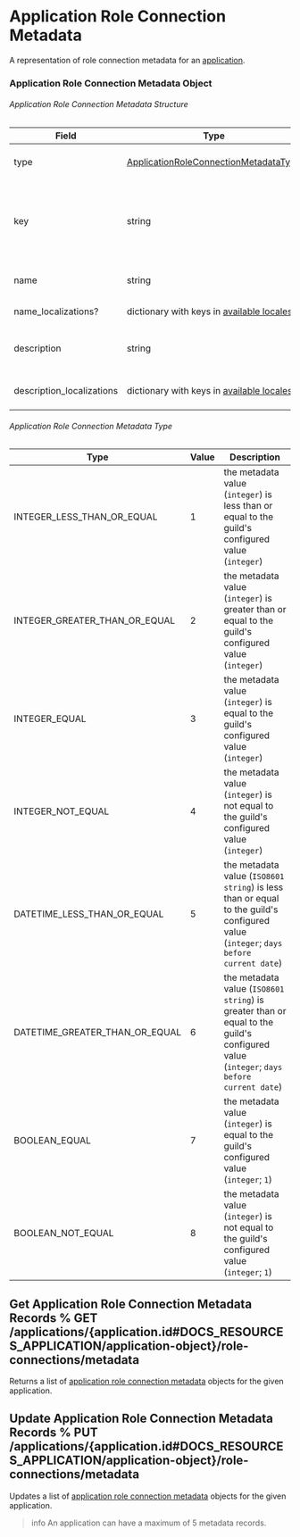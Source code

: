 # Application Role Connection Metadata

A representation of role connection metadata for an [application](#DOCS_RESOURCES_APPLICATION/).

### Application Role Connection Metadata Object

###### Application Role Connection Metadata Structure

| Field                     | Type                                                                                                                                                                       | Description                                                                     |
| ------------------------- | -------------------------------------------------------------------------------------------------------------------------------------------------------------------------- | ------------------------------------------------------------------------------- |
| type                      | [ApplicationRoleConnectionMetadataType](#DOCS_RESOURCES_APPLICATION_ROLE_CONNECTION_METADATA/application-role-connection-object-application-role-connection-metadata-type) | type of metadata value                                                          |
| key                       | string                                                                                                                                                                     | dictionary key for the metadata field (must be `a-z`, `0-9`, or `_` characters) |
| name                      | string                                                                                                                                                                     | name of the metadata field                                                      |
| name_localizations?       | dictionary with keys in [available locales](#DOCS_REFERENCE/locales)                                                                                                       | translations of the name                                                        |
| description               | string                                                                                                                                                                     | description of the metadata field                                               |
| description_localizations | dictionary with keys in [available locales](#DOCS_REFERENCE/locales)                                                                                                       | translations of the description                                                 |

###### Application Role Connection Metadata Type

| Type                           | Value | Description                                                                                                                            |
| ------------------------------ | ----- | -------------------------------------------------------------------------------------------------------------------------------------- |
| INTEGER_LESS_THAN_OR_EQUAL     | 1     | the metadata value (`integer`) is less than or equal to the guild's configured value (`integer`)                                       |
| INTEGER_GREATER_THAN_OR_EQUAL  | 2     | the metadata value (`integer`) is greater than or equal to the guild's configured value (`integer`)                                    |
| INTEGER_EQUAL                  | 3     | the metadata value (`integer`) is equal to the guild's configured value (`integer`)                                                    |
| INTEGER_NOT_EQUAL              | 4     | the metadata value (`integer`) is not equal to the guild's configured value (`integer`)                                                |
| DATETIME_LESS_THAN_OR_EQUAL    | 5     | the metadata value (`ISO8601 string`) is less than or equal to the guild's configured value (`integer`; `days before current date`)    |
| DATETIME_GREATER_THAN_OR_EQUAL | 6     | the metadata value (`ISO8601 string`) is greater than or equal to the guild's configured value (`integer`; `days before current date`) |
| BOOLEAN_EQUAL                  | 7     | the metadata value (`integer`) is equal to the guild's configured value (`integer`; `1`)                                               |
| BOOLEAN_NOT_EQUAL              | 8     | the metadata value (`integer`) is not equal to the guild's configured value (`integer`; `1`)                                           |

## Get Application Role Connection Metadata Records % GET /applications/{application.id#DOCS_RESOURCES_APPLICATION/application-object}/role-connections/metadata

Returns a list of [application role connection metadata](#DOCS_RESOURCES_APPLICATION_ROLE_CONNECTION_METADATA/application-role-connection-metadata-object) objects for the given application.

## Update Application Role Connection Metadata Records % PUT /applications/{application.id#DOCS_RESOURCES_APPLICATION/application-object}/role-connections/metadata

Updates a list of [application role connection metadata](#DOCS_RESOURCES_APPLICATION_ROLE_CONNECTION_METADATA/application-role-connection-metadata-object) objects for the given application.

> info
> An application can have a maximum of 5 metadata records.
